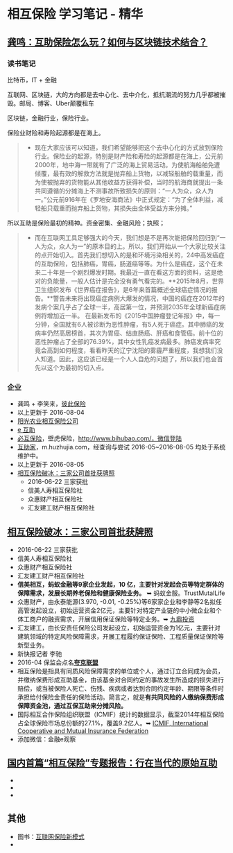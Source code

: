 
相互保险 学习笔记 - 精华
===



## [龚鸣：互助保险怎么玩？如何与区块链技术结合？](http://t.cn/RU0d2JC)

### 读书笔记

比特币，IT + 金融

互联网、区块链，大的方向都是去中心化、去中介化，抵抗潮流的努力几乎都被摧毁。邮局、博客、Uber颠覆租车

区块链，金融行业，保险行业。

保险业财险和寿险起源都是在海上。

> * 现在大家应该可以知道，我们希望能够把这个去中心化的方式放到保险行业。保险业的起源，特别是财产险和寿险的起源都是在海上，公元前2000年，地中海一带就有了广泛的海上贸易活动。为使航海船舶免遭倾覆，最有效的解救方法就是抛弃船上货物，以减轻船舶的载重量，而为使被抛弃的货物能从其他收益方获得补偿，当时的航海商就提出一条共同遵循的分摊海上不测事故所致损失的原则：“一人为众，众人为一。”公元前916年在《罗地安海商法》中正式规定：“为了全体利益，减轻船只载重而抛弃船上货物，其损失由全体受益方来分摊。”

所以互助是保险最初的精神。资金密集、金融风险；执照；

> * 而在互联网工具足够强大的今天，我们想是不是再次能把保险回归到“一人为众，众人为一”的原本目的上。所以，我们开始从一个大家比较关注的点开始切入。首先我们想切入的是和环境污染相关的，24中高发癌症的互助保险，包括肺癌，胃癌，肠道癌等等。为什么是癌症，这个在未来二十年是一个剧烈爆发时期。我最近一直在看这方面的资料，这是绝对的负能量，一般人估计是完全没有勇气看完的。**2015年8月，世界卫生组织发布《世界癌症报告》，是6年来首篇概述全球癌症情况的报告。**警告未来将出现癌症病例大爆发的情况，中国的癌症在2012年的发病个案几乎占了全球一半，高居第一位，并预测2035年全球新癌症病例将增加近一半。 在最新发布的《2015中国肿瘤登记年报》中，每一分钟，全国就有6人被诊断为恶性肿瘤，有5人死于癌症。其中肺癌的发病率仍然高居榜首，其次为胃癌、结直肠癌、肝癌和食管癌。前十位的恶性肿瘤占了全部的76.39%，其中女性乳癌发病最多。肺癌发病率究竟会高到如何程度，看看昨天的辽宁沈阳的雾霾严重程度，我想我们没人知道。因此，这应该已经是一个人人自危的问题了，所以我们也会首先以这个为最初的切入点。

### 企业
* 龚鸣 + 李笑来，[彼此保险](https://github.com/xiaolai/reborn/blob/master/A14.md)
* 以上更新于 2016-08-04
* [阳光农业相互保险公司](http://money.163.com/15/0907/01/B2SDVODP00253B0H.html)
* [e 互助](http://money.163.com/15/0907/01/B2SDVODP00253B0H.html)
* [必互保险](http://money.163.com/15/0907/01/B2SDVODP00253B0H.html)，壁虎保险，http://www.bihubao.com/，微信登陆
* [互助家](http://money.163.com/15/0907/01/B2SDVODP00253B0H.html)，m.huzhujia.com，经查询与尝试 2016-05~2016-08-05 均处于系统维护中。 
* 以上更新于 2016-08-05
* [相互保险破冰：三家公司首批获牌照](http://finance.sina.com.cn/money/insurance/bxdt/2016-06-23/doc-ifxtmweh2351642.shtml)
  * 2016-06-22 三家获批
  * 信美人寿相互保险社
  * 众惠财产相互保险社
  * 汇友建工财产相互保险社

## [相互保险破冰：三家公司首批获牌照](http://finance.sina.com.cn/money/insurance/bxdt/2016-06-23/doc-ifxtmweh2351642.shtml)
  * 2016-06-22 三家获批
  * 信美人寿相互保险社
  * 众惠财产相互保险社
  * 汇友建工财产相互保险社
  * **信美相互，蚂蚁金融等9家企业发起，10 亿，主要针对发起会员等特定群体的保障需求，发展长期养老保险和健康保险业务。** ➥ 蚂蚁金服。TrustMutalLife
  * 众惠财产，由永泰能源(3.970, -0.01, -0.25%)等6家家企业和李静等2名拟任高管发起设立，初始运营资金2亿元，主要针对特定产业链的中小微企业和个体工商户的融资需求，开展信用保证保险等特定业务。➥ [九鼎投资](http://www.jdcapital.com/xinwen/1302.html)
  * 汇友建工，由长安责任保险公司发起设立，初始运营资金为1亿元，主要针对建筑领域的特定风险保障需求，开展工程履约保证保险、工程质量保证保险等新型业务。
  * 新快报记者 李驰
  * 2016-04 保监会点名[**夸克联盟**](http://www.baobaoji.cn/Quark/PlanList)
  * 相互保险是指具有同质风险保障需求的单位或个人，通过订立合同成为会员，并缴纳保费形成互助基金，由该基金对合同约定的事故发生所造成的损失进行赔偿，或当被保险人死亡、伤残、疾病或者达到合同约定年龄、期限等条件时承担给付保险金责任的保险活动。简言之，就是**有共同风险的人缴纳保费形成保障资金池，通过互保互助来分摊风险。**
  * 国际相互合作保险组织联盟（ICMIF）统计的数据显示，截至2014年相互保险占全球保险市场总份额的27.1%，覆盖9.2亿人。➥ [ICMIF, International Cooperative and Mutual Insurance Federation](https://www.icmif.org/)
  * 添加微信：金融e观察
  



## [国内首篇“相互保险”专题报告：行在当代的原始互助](http://insurance.hexun.com/2015-09-09/178957607.html)
* 
* 
* 
## 其他
* 图书：[互联网保险新模式](http://item.jd.com/11876162.html)
* 
